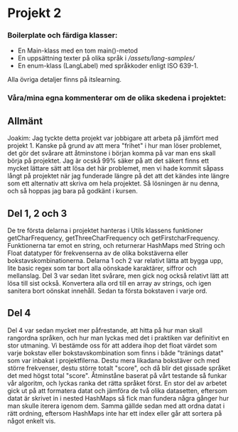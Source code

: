 # Projekt 2

### Boilerplate och färdiga klasser:

- En Main-klass med en tom main()-metod
- En uppsättning texter på olika språk i */assets/lang-samples/*
- En enum-klass (LangLabel) med språkkoder enligt ISO 639-1.

Alla övriga detaljer finns på itslearning.

### Våra/mina egna kommenterar om de olika skedena i projektet:

## Allmänt

Joakim: Jag tyckte detta projekt var jobbigare att arbeta på jämfört med projekt 1. Kanske på grund av att mera "frihet" i hur man löser problemet, det gör det svårare att åtminstone i början komma på var man ens skall börja på projektet. Jag är ocskå 99% säker på att det säkert finns ett mycket lättare sätt att lösa det här problemet, men vi hade kommit såpass långt på projektet när jag funderade längre på det att det kändes inte längre som ett alternativ att skriva om hela projektet. Så lösningen är nu denna, och så hoppas jag bara på godkänt i kursen.

## Del 1, 2 och 3

De tre första delarna i projektet hanteras i Utils klassens funktioner getCharFrequency, getThreeCharFrequency och getFirstcharFrequency. Funktionerna tar emot en string, och returnerar HashMaps med String och Float datatyper för frekvenserna av de olika bokstäverna eller bokstavskombinationerna.
Delarna 1 och 2 var relativt lätta att bygga upp, lite basic regex som tar bort alla oönskade karaktärer, siffror och mellanslag. Del 3 var sedan litet svårare, men gick nog också relativt lätt att lösa till sist också. Konvertera alla ord till en array av strings, och igen sanitera bort oönskat innehåll. Sedan ta första bokstaven i varje ord.

## Del 4

Del 4 var sedan mycket mer påfrestande, att hitta på hur man skall rangordna språken, och hur man lyckas med det i praktiken var definitivt en stor utmaning. Vi bestämde oss för att addera ihop det float värdet som varje bokstav eller bokstavskombination som finns i både "tränings datat" som var inbakat i projektfilerna. Destu mera likadana bokstäver och med större frekvenser, destu större totalt "score", och då blir det gissade språket det med högst total "score".
Åtminståne baserat på vårt testande så funkar vår algoritm, och lyckas ranka det rätta språket först.
En stor del av arbetet gick ut på att formatera datat och jämföra de två olika datasetten, eftersom datat är skrivet in i nested HashMaps så fick man fundera några gånger hur man skulle iterera igenom dem. Samma gällde sedan med att ordna datat i rätt ordning, eftersom HashMaps inte har ett index eller går att sortera på något enkelt vis.
